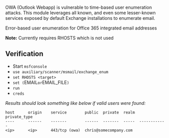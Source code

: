 OWA (Outlook Webapp) is vulnerable to time-based user enumeration attacks.
This module leverages all known, and even some lesser-known services exposed by default
Exchange installations to enumerate email.

Error-based user enumeration for Office 365 integrated email addresses

**Note:**  Currently requires RHOSTS which is not used

## Verification

- Start `msfconsole`
- `use auxiliary/scanner/msmail/exchange_enum`
- `set RHOSTS <target>`
- `set (`EMAIL` or `EMAIL_FILE`)`
- `run`
- `creds`

*Results should look something like below if valid users were found:*

```
host      origin    service        public  private  realm  private_type
----      ------    -------        ------  -------  -----  ------------
<ip>      <ip>      443/tcp (owa)  chris@somecompany.com
```